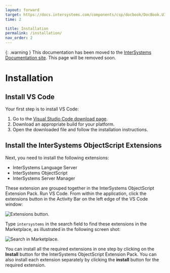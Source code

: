 ```yaml
---
layout: forward
target: https://docs.intersystems.com/components/csp/docbook/DocBook.UI.Page.cls?KEY=GVSCO
time: 2

title: Installation
permalink: /installation/
nav_order: 2
---
```


{: .warning }
This documentation has been moved to the [InterSystems Documentation site](https://docs.intersystems.com/components/csp/docbook/DocBook.UI.Page.cls?KEY=GVSCO_install). This page will be removed soon.

# Installation

## Install VS Code

Your first step is to install VS Code:

1. Go to the [Visual Studio Code download page](https://code.visualstudio.com/).
1. Download an appropriate build for your platform.
1. Open the downloaded file and follow the installation instructions.

## Install the InterSystems ObjectScript Extensions

Next, you need to install the following extensions:

- InterSystems Language Server
- InterSystems ObjectScript
- InterSystems Server Manager

These extension are grouped together in the InterSystems ObjectScript Extension Pack. Run VS Code. From within the application, click the extensions button in the Activity Bar on the left edge of the VS Code window:

![Extensions button.](../assets/images/extensions.png "extensions button")

Type `intersystems` in the search field to find these extensions in the Marketplace, as illustrated in the following screen shot:

![Search in Marketplace.](../assets/images/marketplace.png "search in marketplace")

You can install all the required extensions in one step by clicking on the **Install** button for the InterSystems ObjectScript Extension Pack. You can also install each extension separately by clicking the **install** button for the required extension. 

